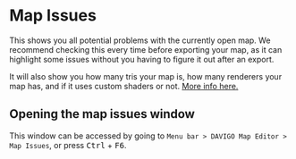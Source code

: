 # Map Issues

This shows you all potential problems with the currently open map. We recommend checking this every time before exporting your map, as it can highlight some issues without you having to figure it out after an export.

It will also show you how many tris your map is, how many renderers your map has, and if it uses custom shaders or not. [More info here.](/govigedit/guides/performance)

## Opening the map issues window

This window can be accessed by going to `Menu bar > DAVIGO Map Editor > Map Issues`, or press <kbd>Ctrl</kbd> + <kbd>F6</kbd>.
